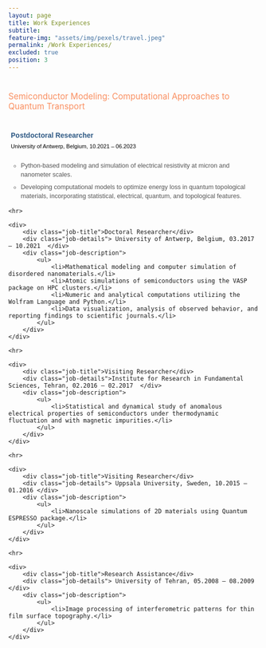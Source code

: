 ```yaml
---
layout: page
title: Work Experiences
subtitle: 
feature-img: "assets/img/pexels/travel.jpeg"
permalink: /Work Experiences/
excluded: true
position: 3
---
```

<style>
    body {
    background-color: #e0e3dc /* Light gray background color */
    margin: 0; /* Remove default margins */
    padding: 0; /* Remove default padding */
}

    /* General container for better alignment and formatting */
    .experience-section {
        max-width: 900px;
        margin: 0 auto; /* Center align the section */
        padding: 10px 0; /* Add vertical spacing */
        font-family: 'Avenir Next LT Pro', sans-serif;
    }

    /* Highlight section with no box */
    .highlight {
        max-width: 900px;
        margin: 0 auto 20px;
        padding: 0; /* No padding for clean look */
        font-weight: normal;
        color: rgba(250, 144, 98, 1);
        font-size: 1.2em;
        margin-left: 0px;
        margin-top: 40px;
        margin-bottom: 30px;
    }

    /* Add indentation for the content below the section title */
    .experience-content {
        margin-left: 30px; /* Indentation for job content */
    }

    /* Styling for job titles */
    .job-title {
        font-weight: bold;
        color: rgba(46, 89, 132,1); /* Royal Blue */
        font-size: 1em; /* Slightly smaller but still noticeable */
        margin-left: 5px; /* Increase space below title */
        margin-bottom: 8px;
        
    }

    /* Styling for job details (location and date) */
    .job-details {
        font-size: .8em; /* Clear and noticeable */
        font-weight: normal;
        color: black; /* Dark gray for better readability */
        margin-bottom: 25px; /* Add space below details */
         margin-left: 5px;
    }

    /* Styling for job descriptions */
    .job-description {
        margin-top: 15px; /* Space between details and description */
        margin-left: 5px;
    }

  
    .job-description ul {
        margin: 0;
        padding-left: 20px; /* Slight indentation for bullets */
        list-style-type: circle; /* Use square bullets */
    }

    /* Styling the list bullets (squares) */
    .job-description ul li::marker {
        color: gray; /* Change the bullet color to black */
        font-weight: bold; /* Make the bullet bold */
    }

    .job-description ul li {
        margin-bottom: 8px; /* Increase spacing between bullet points */
        font-size: 0.9em; /* Readable size */
        color: #555; /* Slightly lighter gray for description text */
        line-height: 1.4; 
    }

    /* Divider styling */
    hr {
        border: 0;
        border-top: 1px solid #ddd;
        margin: 30px 0; /* Add more space between sections */
    }
</style>

<!-- Highlighted Title OUTSIDE of experience-section -->
<div class="highlight">
    Semiconductor Modeling: Computational Approaches to Quantum Transport
</div>

<div class="experience-section">
    <div>
        <div class="job-title">Postdoctoral Researcher </div>
        <div class="job-details"> University of Antwerp,  Belgium, 10.2021 – 06.2023 </div>
        <div class="job-description">
            <ul>
                <li>Python-based modeling and simulation of electrical resistivity at micron and nanometer scales.</li>
                <li>Developing computational models to optimize energy loss in quantum topological materials, incorporating statistical, electrical, quantum, and topological features.</li>
            </ul>
        </div>
    </div>

    <hr>

    <div>
        <div class="job-title">Doctoral Researcher</div>
        <div class="job-details"> University of Antwerp, Belgium, 03.2017 – 10.2021  </div>
        <div class="job-description">
            <ul>
                <li>Mathematical modeling and computer simulation of disordered nanomaterials.</li>
                <li>Atomic simulations of semiconductors using the VASP package on HPC clusters.</li>
                <li>Numeric and analytical computations utilizing the Wolfram Language and Python.</li>
                <li>Data visualization, analysis of observed behavior, and reporting findings to scientific journals.</li>
            </ul>
        </div>
    </div>

    <hr>

    <div>
        <div class="job-title">Visiting Researcher</div>
        <div class="job-details">Institute for Research in Fundamental Sciences, Tehran, 02.2016 – 02.2017  </div>
        <div class="job-description">
            <ul>
                <li>Statistical and dynamical study of anomalous electrical properties of semiconductors under thermodynamic fluctuation and with magnetic impurities.</li>
            </ul>
        </div>
    </div>

    <hr>

    <div>
        <div class="job-title">Visiting Researcher</div>
        <div class="job-details"> Uppsala University, Sweden, 10.2015 – 01.2016 </div>
        <div class="job-description">
            <ul>
                <li>Nanoscale simulations of 2D materials using Quantum ESPRESSO package.</li>
            </ul>
        </div>
    </div>

    <hr>

    <div>
        <div class="job-title">Research Assistance</div>
        <div class="job-details"> University of Tehran, 05.2008 – 08.2009 </div>
        <div class="job-description">
            <ul>
                <li>Image processing of interferometric patterns for thin film surface topography.</li>
            </ul>
        </div>
    </div>
</div>
